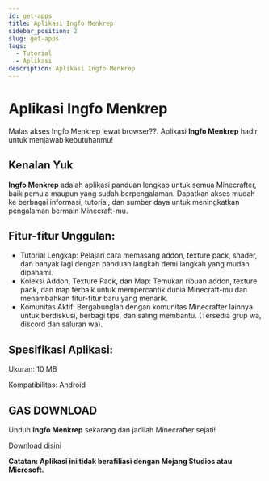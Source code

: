 ```yaml
---
id: get-apps
title: Aplikasi Ingfo Menkrep
sidebar_position: 2
slug: get-apps
tags:
  - Tutorial
  - Aplikasi
description: Aplikasi Ingfo Menkrep
---
```

# Aplikasi Ingfo Menkrep

Malas akses Ingfo Menkrep lewat browser??. Aplikasi **Ingfo Menkrep** hadir untuk menjawab kebutuhanmu!

## Kenalan Yuk
**Ingfo Menkrep** adalah aplikasi panduan lengkap untuk semua Minecrafter, baik pemula maupun yang sudah berpengalaman. Dapatkan akses mudah ke berbagai informasi, tutorial, dan sumber daya untuk meningkatkan pengalaman bermain Minecraft-mu.

## Fitur-fitur Unggulan:

- Tutorial Lengkap: Pelajari cara memasang addon, texture pack, shader, dan banyak lagi dengan panduan langkah demi langkah yang mudah dipahami.
- Koleksi Addon, Texture Pack, dan Map: Temukan ribuan addon, texture pack, dan map terbaik untuk mempercantik dunia Minecraft-mu dan menambahkan fitur-fitur baru yang menarik.
- Komunitas Aktif: Bergabunglah dengan komunitas Minecrafter lainnya untuk berdiskusi, berbagi tips, dan saling membantu. (Tersedia grup wa, discord dan saluran wa).

## Spesifikasi Aplikasi:

Ukuran: 10 MB

Kompatibilitas: Android

## GAS DOWNLOAD

Unduh **Ingfo Menkrep** sekarang dan jadilah Minecrafter sejati!

[Download disini](https://www.mediafire.com/file/h431t5t5h9atozb/ingfo-menkrep-apps.apk/file)

**Catatan: Aplikasi ini tidak berafiliasi dengan Mojang Studios atau Microsoft.**